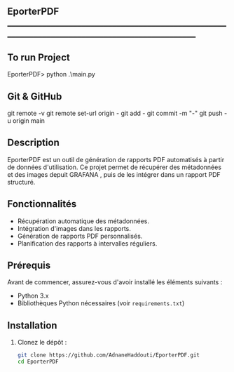 ﻿## EporterPDF _____________________________________________________________________________________________


## To run Project 
EporterPDF> python .\main.py


## Git & GitHub
git remote -v
git remote set-url origin -
git add -
git commit -m "-"
git push -u origin main


## Description
EporterPDF est un outil de génération de rapports PDF automatisés à partir de données d'utilisation. 
Ce projet permet de récupérer des métadonnées et des images depuit GRAFANA , puis de les intégrer dans un rapport PDF structuré.

## Fonctionnalités
- Récupération automatique des métadonnées.
- Intégration d'images dans les rapports.
- Génération de rapports PDF personnalisés.
- Planification des rapports à intervalles réguliers.

## Prérequis
Avant de commencer, assurez-vous d'avoir installé les éléments suivants :
- Python 3.x
- Bibliothèques Python nécessaires (voir `requirements.txt`)

## Installation
1. Clonez le dépôt :
   ```bash
   git clone https://github.com/AdnaneHaddouti/EporterPDF.git
   cd EporterPDF